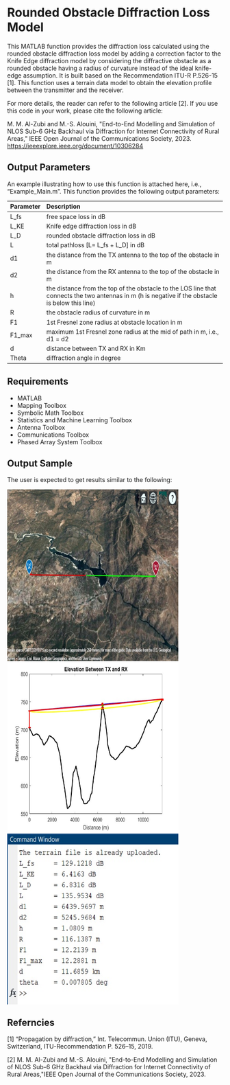 # Rounded Obstacle Diffraction Loss Model

This MATLAB function provides the diffraction loss calculated using the rounded obstacle diffraction loss model by adding a correction factor to the Knife Edge diffraction model by considering the diffractive obstacle as a rounded obstacle having a radius of curvature instead of the ideal knife-edge assumption. It is built based on the Recommendation ITU-R P.526-15 [1]. This function uses a terrain data model to obtain the elevation profile between the transmitter and the receiver. 

For more details, the reader can refer to the following article [2]. If you use this code in your work, please cite the following article: 

M. M. Al-Zubi and M.-S. Alouini, "End-to-End Modelling and Simulation of NLOS Sub-6 GHz Backhaul via Diffraction for Internet Connectivity of Rural Areas," IEEE Open Journal of the Communications Society, 2023.
https://ieeexplore.ieee.org/document/10306284

## Output Parameters
An example illustrating how to use this function is attached here, i.e., “Example_Main.m”. This function provides the following output parameters: 

|Parameter| Description|
|:--|:--|
|L_fs|free space loss in dB|
|L_KE|Knife edge diffraction loss in dB|
|L_D|rounded obstacle diffraction loss in dB|
|L|total pathloss [L= L_fs + L_D] in dB|
|d1|the distance from the TX antenna to the top of the obstacle in m|
|d2|the distance from the RX antenna to the top of the obstacle in m|
|h|the distance from the top of the obstacle to the LOS line that connects the two antennas in m (h is negative if the obstacle is below this line)|
|R|the obstacle radius of curvature in m|
|F1|1st Fresnel zone radius at obstacle location in m|
|F1_max|maximum 1st Fresnel zone radius at the mid of path in m, i.e., d1 = d2| 
|d|distance between TX and RX in Km|
|Theta|diffraction angle in degree|

## Requirements
-	MATLAB
-	Mapping Toolbox                  
-	Symbolic Math Toolbox
-	Statistics and Machine Learning Toolbox
-	Antenna Toolbox
-	Communications Toolbox
-	Phased Array System Toolbox

## Output Sample
The user is expected to get results similar to the following:

<img src="images/fig1.jpg" align="center" align="center" height="400" width="400" />

<img src="images/fig2.jpg" align="center" align="center" height="400" width="400" />

<img src="images/fig3.jpg" align="center" align="center" height="400" width="400" />


## Referncies 
[1] “Propagation by diffraction,” Int. Telecommun. Union (ITU), Geneva, Switzerland, ITU-Recommendation P. 526–15, 2019.

[2] M. M. Al-Zubi and M.-S. Alouini, "End-to-End Modelling and Simulation of NLOS Sub-6 GHz Backhaul via Diffraction for Internet Connectivity of Rural Areas,"IEEE Open Journal of the Communications Society, 2023.

  

